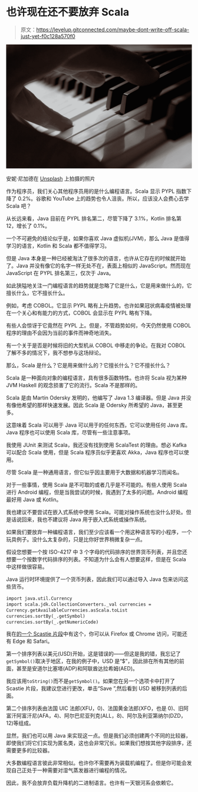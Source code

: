 # 也许现在还不要放弃 Scala

> 原文：<https://levelup.gitconnected.com/maybe-dont-write-off-scala-just-yet-f0c128a570f0>

![](img/a485ac3a8c62f7229db61edc3b9ffc6a.png)

安妮·尼加德在 [Unsplash](https://unsplash.com?utm_source=medium&utm_medium=referral) 上拍摄的照片

作为程序员，我们关心其他程序员用的是什么编程语言。Scala 显示 PYPL 指数下降了 0.2%。谷歌和 YouTube 上的趋势也令人沮丧。所以，应该没人会费心去学 Scala 吧？

从长远来看，Java 目前在 PYPL 排名第二，尽管下降了 3.1%，Kotlin 排名第 12，增长了 0.1%。

一个不可避免的结论似乎是，如果你喜欢 Java 虚拟机(JVM)，那么 Java 是值得学习的语言，Kotlin 和 Scala 都不值得学习。

但是 Java 本身是一种已经被淘汰了很多次的语言，也许从它存在的时候就开始了。Java 并没有像它的名字一样无处不在，表面上相似的 JavaScript。然而现在 JavaScript 在 PYPL 排名第三，仅次于 Java。

如此狭隘地关注一门编程语言的趋势就是忽略了它是什么，它是用来做什么的，它擅长什么，它不擅长什么。

例如，考虑 COBOL。它显示 PYPL 略有上升趋势。也许如果冠状病毒疫情被处理在一个关心和有能力的方式，COBOL 会显示在 PYPL 略有下降。

有些人会惊讶于它竟然在 PYPL 上。但是，不管趋势如何，今天仍然使用 COBOL 程序的理由不会因为当前的事件而神奇地消失。

有一个关于是否是时候将旧的大型机从 COBOL 中移走的争论。在我对 COBOL 了解不多的情况下，我不想参与这场辩论。

那么，Scala 是什么？它是用来做什么的？它擅长什么？它不擅长什么？

Scala 是一种面向对象的编程语言，具有很多函数特性。也许将 Scala 视为某种 JVM Haskell 的观念损害了它的流行。Scala 不是那样的。

Scala 是由 Martin Odersky 发明的，他编写了 Java 1.3 编译器。但是 Java 并没有像他希望的那样快速发展。因此 Scala 是 Odersky 所希望的 Java，甚至更多。

这意味着 Scala 可以用于 Java 可以用于的任何东西，它可以使用任何 Java 库。Java 程序也可以使用 Scala 库，尽管有一些注意事项。

我使用 JUnit 来测试 Scala，我还没有找到使用 ScalaTest 的理由。想必 Kafka 可以配合 Scala 使用，但是 Scala 程序员似乎更喜欢 Akka，Java 程序也可以使用。

尽管 Scala 是一种通用语言，但它似乎因主要用于大数据和机器学习而闻名。

对于一些事情，使用 Scala 是不可取的或者几乎是不可能的。有些人使用 Scala 进行 Android 编程，但是当我尝试的时候，我遇到了太多的问题。Android 编程最好用 Java 或 Kotlin。

我也建议不要尝试在嵌入式系统中使用 Scala。可能对操作系统也没什么好处。但是话说回来，我也不建议将 Java 用于嵌入式系统或操作系统。

如果我们要放弃一种编程语言，我们至少应该看一个用这种语言写的小程序，一个玩具例子。没什么太复杂的，只是比你好世界稍微复杂一点。

假设您想要一个按 ISO-4217 中 3 个字母的代码排序的世界货币列表，并且您还想要一个按数字代码排序的列表。不知道为什么会有人想要这样，但是在 Scala 中这样做很容易。

Java 运行时环境提供了一个货币列表，因此我们可以通过导入 Java 包来访问这些货币。

```
import java.util.Currency
import scala.jdk.CollectionConverters._val currencies = Currency.getAvailableCurrencies.asScala.toList
currencies.sortBy(_.getSymbol)
currencies.sortBy(_.getNumericCode)
```

我在[的一个 Scastie 片段](https://scastie.scala-lang.org/lXKH6wbzS2yl5UGoV4F3MQ)中有这个，你可以从 Firefox 或 Chrome 访问，可能还有 Edge 和 Safari。

第一个排序列表以美元(USD)开始，这是错误的——但这是我的错，我忘记了`getSymbol()`取决于地区，在我的例子中，USD 是“$”，因此排在所有其他的前面，甚至是安道尔比塞塔(ADP)和阿联酋达拉希姆(AED)。

我应该用`toString()`而不是`getSymbol()`。如果您在另一个选项卡中打开了 Scastie 片段，我建议您进行更改，单击“Save ”,然后看到 USD 被移到列表的后面。

第二个排序列表由法国 UIC 法郎(XFU，0)、法国黄金法郎(XFO，也是 0)、旧阿富汗阿富汗尼(AFA，4)、阿尔巴尼亚列克(ALL，8)、阿尔及利亚第纳尔(DZD，12)等组成。

显然，我们也可以用 Java 来实现这一点。但是我们必须创建两个不同的比较器，即使我们将它们实现为匿名类，这也会非常冗长。如果我们想按其他字段排序，还需要更多的比较器。

大多数编程语言彼此非常相似。也许你不需要再为装载机编程了。但是你可能会发现自己正处于一种需要对湿气蒸发器进行编程的情况。

因此，我不会放弃负载升降机的二进制语言。也许有一天银河系会依赖它。